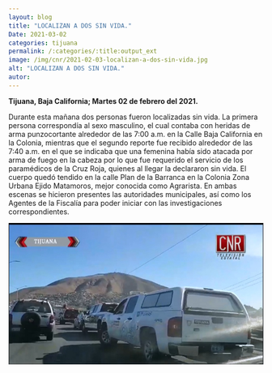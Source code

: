 ```yaml
---
layout: blog
title: "LOCALIZAN A DOS SIN VIDA."
Date: 2021-03-02
categories: tijuana
permalink: /:categories/:title:output_ext
image: /img/cnr/2021-02-03-localizan-a-dos-sin-vida.jpg
alt: "LOCALIZAN A DOS SIN VIDA."
autor:
---
```


**Tijuana, Baja California; Martes 02 de febrero del 2021.** 

Durante esta mañana dos personas fueron localizadas sin vida. La primera persona correspondía al sexo masculino, el cual contaba con heridas de arma punzocortante alrededor de las 7:00 a.m. en la Calle Baja California en la Colonia, mientras que el segundo reporte fue recibido alrededor de las 7:40 a.m. en el que se indicaba que una femenina había sido atacada por arma de fuego en la cabeza por lo que fue requerido el servicio de los paramédicos de la Cruz Roja, quienes al llegar la declararon sin vida.
El cuerpo quedó tendido en la calle Plan de la Barranca en la Colonia Zona Urbana Ejido Matamoros, mejor conocida como Agrarista.
En ambas escenas se hicieron presentes las autoridades municipales, así como los Agentes de la Fiscalía para poder iniciar con las investigaciones correspondientes.


<div id="carouselExampleSlidesOnly" class="carousel slide" data-ride="carousel">
  <div class="carousel-inner">
    <div class="carousel-item active">
       <img class="d-block w-100" src="/img/cnr/2021-02-03-localizan-a-dos-sin-vida.jpg" loading="lazy"  alt="LOCALIZAN A DOS SIN VIDA.">
    </div>
  </div>
</div>